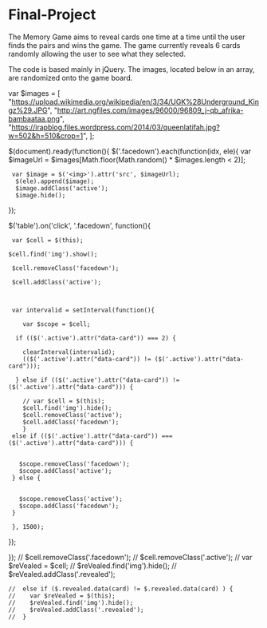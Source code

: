 # Final-Project

The Memory Game aims to reveal cards one time at a time until the user finds the pairs and wins the game. The game currently reveals 6 cards randomly allowing the user to see what they selected. 

The code is based mainly in jQuery. The images, located below in an array, are randomized onto the game board. 




var $images = [
  "https://upload.wikimedia.org/wikipedia/en/3/34/UGK%28Underground_Kingz%29.JPG",
  "http://art.ngfiles.com/images/96000/96809_j-qb_afrika-bambaataa.png",
  "https://irapblog.files.wordpress.com/2014/03/queenlatifah.jpg?w=502&h=510&crop=1",
];

$(document).ready(function(){
  $('.facedown').each(function(idx, ele){
    var $imageUrl =  $images[Math.floor(Math.random() * $images.length < 2)];

     var $image = $('<img>').attr('src', $imageUrl);
      $(ele).append($image);
      $image.addClass('active');
      $image.hide();

});


   $('table').on('click', '.facedown', function(){

     var $cell = $(this);

    $cell.find('img').show();

     $cell.removeClass('facedown');

     $cell.addClass('active');



     var intervalid = setInterval(function(){

        var $scope = $cell;

      if (($('.active').attr("data-card")) === 2) {

        clearInterval(intervalid);
        (($('.active').attr("data-card")) != ($('.active').attr("data-card")));

      } else if (($('.active').attr("data-card")) != ($('.active').attr("data-card"))) {

        // var $cell = $(this);
        $cell.find('img').hide();
        $cell.removeClass('active');
        $cell.addClass('facedown');
        }
     else if (($('.active').attr("data-card")) === ($('.active').attr("data-card"))) {


       $scope.removeClass('facedown');
       $scope.addClass('active');
     } else {


       $scope.removeClass('active');
       $scope.addClass('facedown');
     }

     }, 1500);

   });

});
      //  $cell.removeClass('.facedown');
      //  $cell.removeClass('.active');
      //  var $reVealed = $cell;
      //  $reVealed.find('img').hide();
      //  $reVealed.addClass('.revealed');

    //  else if ($.revealed.data(card) != $.revealed.data(card) ) {
    //    var $reVealed = $(this);
    //    $reVealed.find('img').hide();
    //    $reVealed.addClass('.revealed');
    //  }
